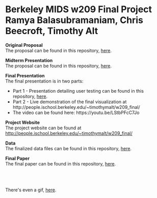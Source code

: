 #
<h1>Berkeley MIDS w209 Final Project<br>
Ramya Balasubramaniam, Chris Beecroft, Timothy Alt</h1>

<b>Original Proposal</b><br>
The proposal can be found in this repository, <a href="https://github.com/timothymalt/w209-final-project/blob/master/proposal/W209%20-%20Final%20Project%20Proposal%2C%20Chris%2C%20Ramya%20and%20Tim.pdf" target="_blank">here</a>.

<b>Midterm Presentation</b><br>
The proposal can be found  in this repository, <a href="https://github.com/timothymalt/w209-final-project/blob/master/proposal/W209%20-%20Final%20Project%20Proposal%2C%20Chris%2C%20Ramya%20and%20Tim.pdf" target="_blank">here</a>.

<b>Final Presentation</b><br>
The final presentation is in two parts:
<ul><li>Part 1 - Presentation detailing user testing can be found in this repository, <a href="https://github.com/timothymalt/w209-final-project/blob/master/presentations/w209%20-%20Final%20Presentation.pdf" target="_blank">here</a>.
  <li>Part 2 - Live demonstration of the final visualization at http://people.ischool.berkeley.edu/~timothymalt/w209_final/
    <li>The video can be found here: https://youtu.be/LStbPFcC7Jo</li>
</ul>  
  
<b>Project Website</b><br>
The project website can be found at <a href="http://people.ischool.berkeley.edu/~timothymalt/w209_final/" target="_blank">http://people.ischool.berkeley.edu/~timothymalt/w209_final/</a>

<b>Data</b><br>
The finalized data files can be found in this repository, <a href="https://github.com/timothymalt/w209-final-project/tree/master/Project-AIDVU/data" target="_blank">here</a>.

<b>Final Paper</b><br>
The final paper can be found in this repository, <a href="https://github.com/timothymalt/w209-final-project/blob/master/final_paper/w209%20final%20paper%20short.pdf" target="_blank">here</a>.


<br>
<br>
<br>
There's even a gif, <a href="https://github.com/timothymalt/w209-final-project/blob/master/presentations/W209.gif" target="_blank">here</a>.

